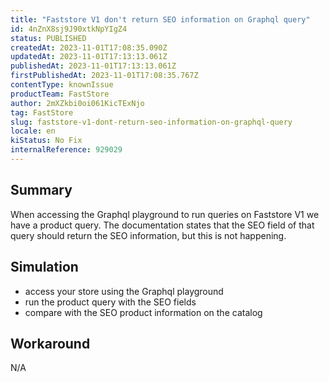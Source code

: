 ```yaml
---
title: "Faststore V1 don't return SEO information on Graphql query"
id: 4nZnX8sj9J90xtkNpYIgZ4
status: PUBLISHED
createdAt: 2023-11-01T17:08:35.090Z
updatedAt: 2023-11-01T17:13:13.061Z
publishedAt: 2023-11-01T17:13:13.061Z
firstPublishedAt: 2023-11-01T17:08:35.767Z
contentType: knownIssue
productTeam: FastStore
author: 2mXZkbi0oi061KicTExNjo
tag: FastStore
slug: faststore-v1-dont-return-seo-information-on-graphql-query
locale: en
kiStatus: No Fix
internalReference: 929029
---
```


## Summary


When accessing the Graphql playground to run queries on Faststore V1 we have a product query. The documentation states that the SEO field of that query should return the SEO information, but this is not happening.


##

## Simulation



- access your store using the Graphql playground
- run the product query with the SEO fields
- compare with the SEO product information on the catalog


##

## Workaround


N/A





